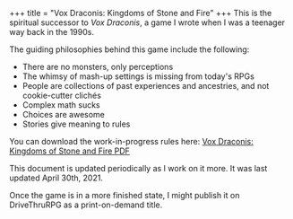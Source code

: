 +++
title = "Vox Draconis: Kingdoms of Stone and Fire"
+++
This is the spiritual successor to _Vox Draconis_,
a game I wrote when I was a teenager way back in the 1990s.

The guiding philosophies behind this game include the following:

-   There are no monsters, only perceptions
-   The whimsy of mash-up settings is missing from today's RPGs
-   People are collections of past experiences and ancestries, and not cookie-cutter clichés
-   Complex math sucks
-   Choices are awesome
-   Stories give meaning to rules

You can download the work-in-progress rules here: [Vox Draconis: Kingdoms of Stone and Fire PDF](https://dungeonhack.nyc3.digitaloceanspaces.com/rpgs/vox-draconis-ksf.pdf)

This document is updated periodically as I work on it more. It was last updated April 30th, 2021.

Once the game is in a more finished state, I might publish it on DriveThruRPG as a print-on-demand title.
